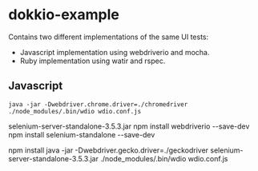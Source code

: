 # dokkio-example

Contains two different implementations of the same UI tests:
- Javascript implementation using webdriverio and mocha.
- Ruby implementation using watir and rspec.

## Javascript

```
java -jar -Dwebdriver.chrome.driver=./chromedriver 
./node_modules/.bin/wdio wdio.conf.js
```
selenium-server-standalone-3.5.3.jar
npm install webdriverio --save-dev
npm install selenium-standalone --save-dev

npm install
java -jar -Dwebdriver.gecko.driver=./geckodriver selenium-server-standalone-3.5.3.jar
./node_modules/.bin/wdio wdio.conf.js
